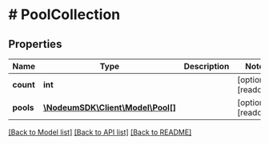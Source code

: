 # # PoolCollection

## Properties

Name | Type | Description | Notes
------------ | ------------- | ------------- | -------------
**count** | **int** |  | [optional] [readonly] 
**pools** | [**\NodeumSDK\Client\Model\Pool[]**](Pool.md) |  | [optional] [readonly] 

[[Back to Model list]](../../README.md#documentation-for-models) [[Back to API list]](../../README.md#documentation-for-api-endpoints) [[Back to README]](../../README.md)


